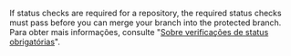 If status checks are required for a repository, the required status checks must pass before you can merge your branch into the protected branch. Para obter mais informações, consulte "[Sobre verificações de status obrigatórias](/articles/about-required-status-checks)".
